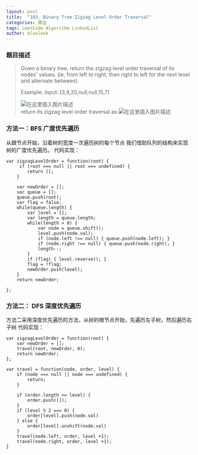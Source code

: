 ```yaml
---
layout: post
title:  "103. Binary Tree Zigzag Level Order Traversal"
categories: 算法
tags: LeetCode Algorithm LinkedList
author: blueleek
---
```




### 题目描述
> Given a binary tree, return the zigzag level order traversal of its nodes' values. (ie, from left to right, then right to left for the next level and alternate between).
>
>Example:
> Input: [3,9,20,null,null,15,7]
>
> ![在这里插入图片描述](https://img-blog.csdnimg.cn/20200118171313314.png) <br/>
> return its zigzag level order traversal as
> ![在这里插入图片描述](https://img-blog.csdnimg.cn/20200118171259558.png)














### 方法一：BFS 广度优先遍历
从跟节点开始，沿着树的宽度一次遍历树的每个节点
我们借助队列的结构来实现树的广度优先遍历。
代码实现：
```
var zigzagLevelOrder = function(root) {
     if (root === null || root === undefined) {
        return [];
    }
    
    var newOrder = [];
    var queue = [];
    queue.push(root);
    var flag = false;
    while(queue.length) {
        var level = [];
        var length = queue.length;
        while(length > 0) {
            var node = queue.shift();
            level.push(node.val);
            if (node.left !== null) { queue.push(node.left); }
            if (node.right !== null) { queue.push(node.right); }   
            length--;
        }
        if (flag) { level.reverse(); }
        flag = !flag;
        newOrder.push(level); 
    }
    return newOrder;
    
};

```

### 方法二： DFS 深度优先遍历
方法二采用深度优先遍历的方法，从树的根节点开始，先遍历左子树，然后遍历右子树
代码实现：
```
var zigzagLevelOrder = function(root) {
    var newOrder = [];
    travel(root, newOrder, 0);
    return newOrder;
};

var travel = function(node, order, level) {
    if (node === null || node === undefined) {
        return;
    }
    
    if (order.length <= level) {
        order.push([]);
    }
    if (level % 2 === 0) {
        order[level].push(node.val)
    } else {
        order[level].unshift(node.val)
    }
    travel(node.left, order, level +1);
    travel(node.right, order, level +1); 
}
```
